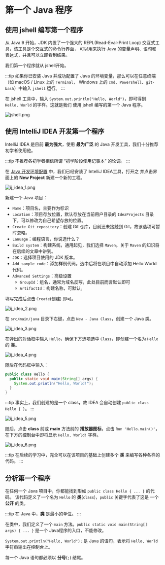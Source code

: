 # 第一个 Java 程序

## 使用 jshell 编写第一个程序

从 Java 9 开始，JDK 内置了一个强大的 REPL(Read-Eval-Print Loop) 交互式工具，该工具是个交互式的命令行界面，
可以用来执行 Java 的变量声明、语句和表达式，并且可以立即看到结果。

我们第一个程序就从 jshell开始。

:::tip
如果你已安装 Java 并成功配置了 Java 的环境变量，那么可以在任意终端（如 macOS / Linux 上的 `Terminal`，
Windows 上的 `cmd`、`Powershell`、`git-bash`）中输入 `jshell` 运行。
:::

在 jshell 工具中，输入 `System.out.println("Hello, World")`，即可得到 `Hello, World` 的字样。这就是我们
使用 jshell 编写的第一个 Java 程序。

![jshell.png](./img/intro-the-first-program/jshell.png)

## 使用 IntelliJ IDEA 开发第一个程序

IntelliJ IDEA 是目前 **最为强大**，使用 **最为广泛** 的 Java 开发工具，我们十分推荐初学者使用他。

:::tip
不推荐各初学者相信所谓 “初学阶段使用记事本” 的论调。
:::

在 [Java 开发环境配置](./intro-java-dev-env.md) 中，我们已经安装了 IntelliJ IDEA工具，打开之
并点击界面上的 **New Project** 新建一个新的工程。

![ij_idea_1.png](./img/intro-the-first-program/ij_idea_1.png)

新建一个 Java 项目：

- `Name`：项目名，主要作为标识
- `Location`：项目存放位置，默认存放在当前用户目录的 `IdeaProjects` 目录下，可以修改为自己希望存放的位置。
- `Create Git repository`：创建 Git 仓库，目前还未接触到 Git，故该选项可暂时忽略。
- `Lanuage`：编程语言，你说选什么？
- `Build system`：构建系统，通用起见，我们选择 `Maven`。关于 `Maven` 的知识将在后续的文章中讲到。
- `JDK`：选择项目使用的 JDK 版本。
- `Add sample code`：添加样例代码，选中后将在项目中自动添加 Hello World 代码。
- `Advanced Settings`：高级设置
  - `GroupId`：组名，通常为域名反写，此处目前而言默认即可
  - `ArtifactId`：构建名称，可默认。

填写完成后点击 `Create`(创建) 即可。

![ij_idea_2.png](./img/intro-the-first-program/ij_idea_2.png)

在 `src/main/java` 目录下右键，点击 `New - Java Class`，创建一个 Java 类。

![ij_idea_3.png](./img/intro-the-first-program/ij_idea_3.png)

在弹出的对话框中输入 `Hello`，确保下方选项选中 `Class`，即创建一个名为 `Hello`的 **类**。

![ij_idea_4.png](./img/intro-the-first-program/ij_idea_4.png)

随后在代码框中输入：

```java
public class Hello {
  public static void main(String[] args) {
    System.out.println("Hello, World!");
  }
}
```

:::tip
事实上，我们创建的是一个 class，故 IDEA 会自动创建 `public class Hello { }`。
:::

![ij_idea_5.png](./img/intro-the-first-program/ij_idea_5.png)

随后，点击 **class** 前或 **main** 方法前的 **播放器图标**，点击 `Run 'Hello.main()'`，
在下方的控制台中即将显示 `Hello, World!` 字样。

![ij_idea_6.png](./img/intro-the-first-program/ij_idea_6.png)

:::tip
在后续的学习中，完全可以在该项目的基础上创建多个 **类** 来编写各种各样的代码。
:::

## 分析第一个程序

在任何一个 Java 项目中，你都能找到形如 `public class Hello { ... }` 的代码。
该代码定义了一个名为 `Hello` 的 **类**(`class`)，`public` 关键字代表了这是
一个 **公开** 的类。

:::tip
在 Java 中，**类** 是最小的单位。
:::

在类中，我们定义了一个 `main` 方法。`public static void main(String[] args) { ... }`
是一个 Java程序的入口，不能修改。

`System.out.println("Hello, World");` 是 Java 的语句，表示将 `Hello, World`
字符串输出在控制台上。

每一个 Java 语句都必须以 **分号**(`;`) 结尾。
